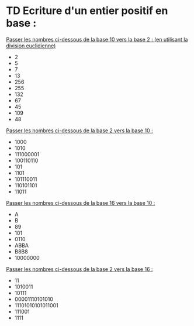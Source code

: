 # TD Ecriture d'un entier positif en base :

<u> Passer les nombres ci-dessous de la base 10 vers la base 2 : (en utilisant la division euclidienne)</u>

- 2
- 5
- 7
- 13
- 256
- 255
- 132
- 67
- 45
- 109
- 48

<u>Passer les nombres ci-dessous de la base 2 vers la base 10 :</u>

- 1000 
- 1010
- 111000001
- 100110110
- 101
- 1101
- 101110011
- 110101101
- 11011

<u>Passer les nombres ci-dessous de la base 16 vers la base 10 :</u>

- A
- B
- 89
- 101
- 0110
- ABBA
- B8B8
- 10000000

<u>Passer les nombres ci-dessous de la base 2 vers la base 16 :</u>

- 11
- 1010011
- 10111
- 00001110101010
- 11101010101011001
- 111001
- 1111 

